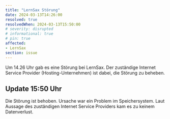 ```yaml
---
title: "LernSax Störung"
date: 2024-03-13T14:26:00
resolved: true
resolvedWhen: 2024-03-13T15:50:00
# severity: disrupted
# informational: true
# pin: true 
affected:
- LernSax
section: issue
---
```


Um 14.26 Uhr gab es eine Störung bei LernSax. Der zuständige Internet Service Provider (Hosting-Unternehmen) ist dabei, die Störung zu beheben.

## Update 15:50 Uhr

Die Störung ist behoben. Ursache war ein Problem im Speichersystem. Laut Aussage des zuständigen Internet Service Providers kam es zu keinem Datenverlust.
